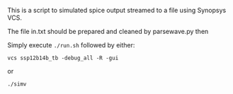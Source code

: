 This is a script to simulated spice output streamed to a file using Synopsys VCS.

The file in.txt should be prepared and cleaned by parsewave.py then

Simply execute ```./run.sh``` followed by either:

```vcs ssp12b14b_tb -debug_all -R -gui ```

or

```./simv```
